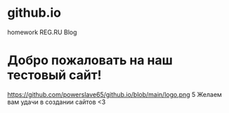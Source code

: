 # github.io
homework
REG.RU Blog
# Добро пожаловать на наш тестовый сайт!
https://github.com/powerslave65/github.io/blob/main/logo.png
5 Желаем вам удачи в создании сайтов <3
